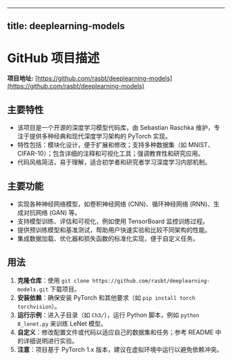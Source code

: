 
---
title: deeplearning-models
---

# GitHub 项目描述

**项目地址:** [https://github.com/rasbt/deeplearning-models](https://github.com/rasbt/deeplearning-models)

## 主要特性
- 该项目是一个开源的深度学习模型代码库，由 Sebastian Raschka 维护，专注于提供多种经典和现代深度学习架构的 PyTorch 实现。
- 特性包括：模块化设计，便于扩展和修改；支持多种数据集（如 MNIST、CIFAR-10）；包含详细的注释和可视化工具；强调教育性和研究应用。
- 代码风格简洁，易于理解，适合初学者和研究者学习深度学习内部机制。

## 主要功能
- 实现各种神经网络模型，如卷积神经网络 (CNN)、循环神经网络 (RNN)、生成对抗网络 (GAN) 等。
- 支持模型训练、评估和可视化，例如使用 TensorBoard 监控训练过程。
- 提供预训练模型和基准测试，帮助用户快速实验和比较不同架构的性能。
- 集成数据加载、优化器和损失函数的标准化实现，便于自定义任务。

## 用法
1. **克隆仓库**：使用 `git clone https://github.com/rasbt/deeplearning-models.git` 下载项目。
2. **安装依赖**：确保安装 PyTorch 和其他要求（如 `pip install torch torchvision`）。
3. **运行示例**：进入子目录（如 `Ch3/`），运行 Python 脚本，例如 `python 8_lenet.py` 来训练 LeNet 模型。
4. **自定义**：修改配置文件或代码以适应自己的数据集和任务；参考 README 中的详细说明进行实验。
5. **注意**：项目基于 PyTorch 1.x 版本，建议在虚拟环境中运行以避免依赖冲突。